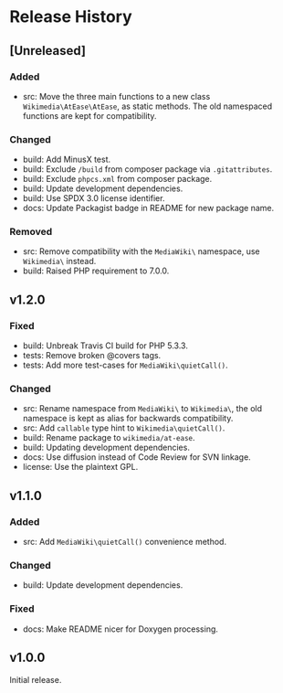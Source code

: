# Release History

## [Unreleased]

### Added

* src: Move the three main functions to a new class `Wikimedia\AtEase\AtEase`,
  as static methods. The old namespaced functions are kept for compatibility.

### Changed

* build: Add MinusX test.
* build: Exclude `/build` from composer package via `.gitattributes`.
* build: Exclude `phpcs.xml` from composer package.
* build: Update development dependencies.
* build: Use SPDX 3.0 license identifier.
* docs: Update Packagist badge in README for new package name.

### Removed

* src: Remove compatibility with the `MediaWiki\` namespace,
  use `Wikimedia\` instead.
* build: Raised PHP requirement to 7.0.0.

## v1.2.0

### Fixed

* build: Unbreak Travis CI build for PHP 5.3.3.
* tests: Remove broken @covers tags.
* tests: Add more test-cases for `MediaWiki\quietCall()`.

### Changed

* src: Rename namespace from `MediaWiki\` to `Wikimedia\`,
  the old namespace is kept as alias for backwards compatibility.
* src: Add `callable` type hint to `Wikimedia\quietCall()`.
* build: Rename package to `wikimedia/at-ease`.
* build: Updating development dependencies.
* docs: Use diffusion instead of Code Review for SVN linkage.
* license: Use the plaintext GPL.

## v1.1.0

### Added

* src: Add `MediaWiki\quietCall()` convenience method.

### Changed

* build: Update development dependencies.

### Fixed

* docs: Make README nicer for Doxygen processing.

## v1.0.0

Initial release.
